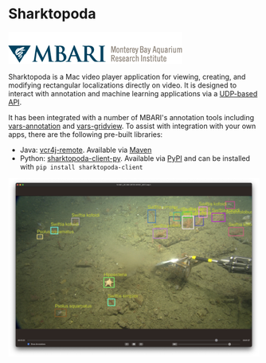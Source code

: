 # Sharktopoda

![MBARI logo](Requirements/assets/logo-mbari-3b.png)

Sharktopoda is a Mac video player application for viewing, creating, and modifying rectangular localizations directly on video. It is designed to interact with annotation and machine learning applications via a [UDP-based API](Requirements/UDP_Remote_Protocol.md).

It has been integrated with a number of MBARI's annotation tools including [vars-annotation](https://github.com/mbari-org/vars-annotation) and [vars-gridview](https://github.com/mbari-org/vars-gridview). To assist with integration with your own apps, there are the following pre-built libraries:

- Java: [vcr4j-remote](https://github.com/mbari-org/vcr4j/tree/master/vcr4j-remote). Available via [Maven](https://mvnrepository.com/artifact/org.mbari.vcr4j/vcr4j-remote)
- Python: [sharktopoda-client-py](https://github.com/kevinsbarnard/sharktopoda-client-py). Available via [PyPI](https://pypi.org/project/sharktopoda-client/) and can be installed with `pip install sharktopoda-client`

![Screen shot](Requirements/assets/SharkShot.png)
